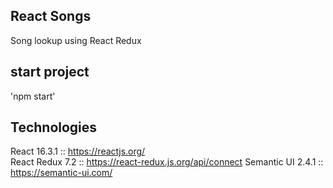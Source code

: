 ## React Songs
Song lookup using React Redux

## start project
'npm start'


## Technologies
React 16.3.1 :: https://reactjs.org/ <br />
React Redux 7.2 :: https://react-redux.js.org/api/connect
Semantic UI 2.4.1 :: https://semantic-ui.com/
